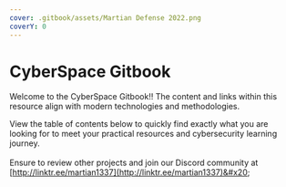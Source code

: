 ```yaml
---
cover: .gitbook/assets/Martian Defense 2022.png
coverY: 0
---
```


# CyberSpace Gitbook

Welcome to the CyberSpace Gitbook!! The content and links within this resource align with modern technologies and methodologies.

View the table of contents below to quickly find exactly what you are looking for to meet your practical resources and cybersecurity learning journey.\
\
Ensure to review other projects and join our Discord community at [http://linktr.ee/martian1337](http://linktr.ee/martian1337)&#x20;
